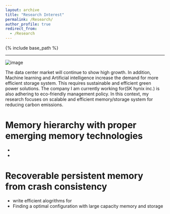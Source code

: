 ```yaml
---
layout: archive
title: "Research Interest"
permalink: /Research/
author_profile: true
redirect_from:
  - /Research
---
```



{% include base_path %}



---
![image](https://user-images.githubusercontent.com/25541665/182146931-b9bf1135-ac66-4b05-8141-abb961b9c083.png)

The data center market will continue to show high growth. In addition, Machine learning and Artificial intelligence increase the demand for more efficient storage system. This requires sustainable and efficient green power solutions. The company I am currently working for(SK hynix inc.) is also adhering to eco-friendly management policy. In this context, my research focuses on scalable and efficient memory/storage system for reducing carbon emissions.

Memory hierarchy with proper emerging memory technologies
======
* 
*

Recoverable persistent memory from crash consistency
======
* write efficient alogrithms for 
* Finding a optimal configuration  with large capacity memory and storage

